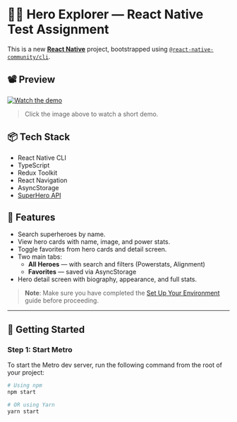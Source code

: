 # 🦸‍♂️ Hero Explorer — React Native Test Assignment

This is a new [**React Native**](https://reactnative.dev) project, bootstrapped using [`@react-native-community/cli`](https://github.com/react-native-community/cli).

## 📽 Preview

[![Watch the demo](preview-thumbnail.png)](https://youtube.com/shorts/2Q5pj8eAtAg?feature=share)

> Click the image above to watch a short demo.

## 📦 Tech Stack

- React Native CLI
- TypeScript
- Redux Toolkit
- React Navigation
- AsyncStorage
- [SuperHero API](https://superheroapi.com/)

## 📱 Features

- Search superheroes by name.
- View hero cards with name, image, and power stats.
- Toggle favorites from hero cards and detail screen.
- Two main tabs:
  - **All Heroes** — with search and filters (Powerstats, Alignment)
  - **Favorites** — saved via AsyncStorage
- Hero detail screen with biography, appearance, and full stats.

> **Note**: Make sure you have completed the [Set Up Your Environment](https://reactnative.dev/docs/environment-setup) guide before proceeding.

---

## 🚀 Getting Started

### Step 1: Start Metro

To start the Metro dev server, run the following command from the root of your project:

```sh
# Using npm
npm start

# OR using Yarn
yarn start
